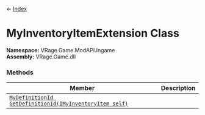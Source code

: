 ← [Index](index)
# MyInventoryItemExtension Class
**Namespace:** VRage.Game.ModAPI.Ingame  
**Assembly:** VRage.Game.dll  
### Methods
|Member|Description|
|---|---|
|[`MyDefinitionId GetDefinitionId(IMyInventoryItem self)`](VRage.Game.ModAPI.Ingame.GetDefinitionId)||
